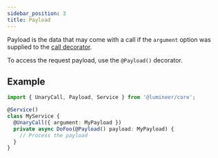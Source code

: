```yaml
---
sidebar_position: 3
title: Payload
---
```


Payload is the data that may come with a call if the `argument` option was supplied to the [call decorator](/docs/documentation/guides/rpc/call).

To access the request payload, use the `@Payload()` decorator.

## Example

```typescript
import { UnaryCall, Payload, Service } from '@lumineer/core';

@Service()
class MyService {
  @UnaryCall({ argument: MyPayload })
  private async DoFoo(@Payload() payload: MyPayload) {
    // Process the payload
  }
}
```
